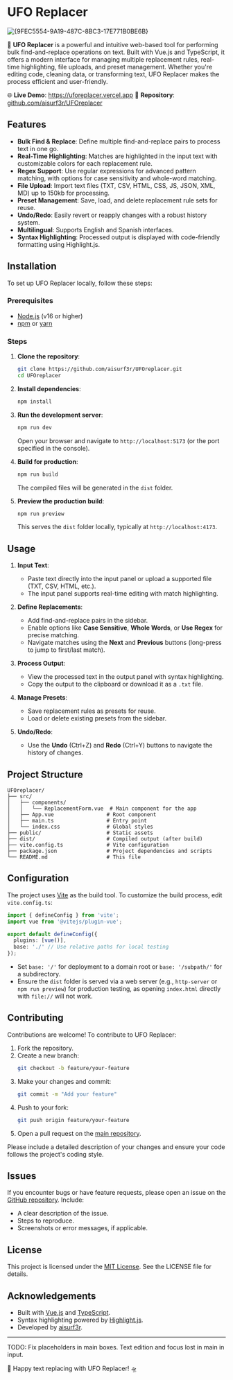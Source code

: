 # UFO Replacer

![{9FEC5554-9A19-487C-8BC3-17E771B0BE6B}](https://github.com/user-attachments/assets/d0f6825a-bd8b-4d8c-8629-958a313be639)


🔎 **UFO Replacer** is a powerful and intuitive web-based tool for performing bulk find-and-replace operations on text. Built with Vue.js and TypeScript, it offers a modern interface for managing multiple replacement rules, real-time highlighting, file uploads, and preset management. Whether you're editing code, cleaning data, or transforming text, UFO Replacer makes the process efficient and user-friendly.

🌐 **Live Demo**: https://uforeplacer.vercel.app
📂 **Repository**: [github.com/aisurf3r/UFOreplacer](https://github.com/aisurf3r/UFOreplacer)

## Features

- **Bulk Find & Replace**: Define multiple find-and-replace pairs to process text in one go.
- **Real-Time Highlighting**: Matches are highlighted in the input text with customizable colors for each replacement rule.
- **Regex Support**: Use regular expressions for advanced pattern matching, with options for case sensitivity and whole-word matching.
- **File Upload**: Import text files (TXT, CSV, HTML, CSS, JS, JSON, XML, MD) up to 150kb for processing.
- **Preset Management**: Save, load, and delete replacement rule sets for reuse.
- **Undo/Redo**: Easily revert or reapply changes with a robust history system.
- **Multilingual**: Supports English and Spanish interfaces.
- **Syntax Highlighting**: Processed output is displayed with code-friendly formatting using Highlight.js.

## Installation

To set up UFO Replacer locally, follow these steps:

### Prerequisites
- [Node.js](https://nodejs.org/) (v16 or higher)
- [npm](https://www.npmjs.com/) or [yarn](https://yarnpkg.com/)

### Steps
1. **Clone the repository**:
   ```bash
   git clone https://github.com/aisurf3r/UFOreplacer.git
   cd UFOreplacer
   ```

2. **Install dependencies**:
   ```bash
   npm install
   ```

3. **Run the development server**:
   ```bash
   npm run dev
   ```
   Open your browser and navigate to `http://localhost:5173` (or the port specified in the console).

4. **Build for production**:
   ```bash
   npm run build
   ```
   The compiled files will be generated in the `dist` folder.

5. **Preview the production build**:
   ```bash
   npm run preview
   ```
   This serves the `dist` folder locally, typically at `http://localhost:4173`.

## Usage

1. **Input Text**:
   - Paste text directly into the input panel or upload a supported file (TXT, CSV, HTML, etc.).
   - The input panel supports real-time editing with match highlighting.

2. **Define Replacements**:
   - Add find-and-replace pairs in the sidebar.
   - Enable options like **Case Sensitive**, **Whole Words**, or **Use Regex** for precise matching.
   - Navigate matches using the **Next** and **Previous** buttons (long-press to jump to first/last match).

3. **Process Output**:
   - View the processed text in the output panel with syntax highlighting.
   - Copy the output to the clipboard or download it as a `.txt` file.

4. **Manage Presets**:
   - Save replacement rules as presets for reuse.
   - Load or delete existing presets from the sidebar.

5. **Undo/Redo**:
   - Use the **Undo** (Ctrl+Z) and **Redo** (Ctrl+Y) buttons to navigate the history of changes.

## Project Structure

```
UFOreplacer/
├── src/
│   ├── components/
│   │   └── ReplacementForm.vue  # Main component for the app
│   ├── App.vue                 # Root component
│   ├── main.ts                 # Entry point
│   └── index.css               # Global styles
├── public/                     # Static assets
├── dist/                       # Compiled output (after build)
├── vite.config.ts              # Vite configuration
├── package.json                # Project dependencies and scripts
└── README.md                   # This file
```

## Configuration

The project uses [Vite](https://vitejs.dev/) as the build tool. To customize the build process, edit `vite.config.ts`:

```typescript
import { defineConfig } from 'vite';
import vue from '@vitejs/plugin-vue';

export default defineConfig({
  plugins: [vue()],
  base: './' // Use relative paths for local testing
});
```

- Set `base: '/'` for deployment to a domain root or `base: '/subpath/'` for a subdirectory.
- Ensure the `dist` folder is served via a web server (e.g., `http-server` or `npm run preview`) for production testing, as opening `index.html` directly with `file://` will not work.

## Contributing

Contributions are welcome! To contribute to UFO Replacer:

1. Fork the repository.
2. Create a new branch:
   ```bash
   git checkout -b feature/your-feature
   ```
3. Make your changes and commit:
   ```bash
   git commit -m "Add your feature"
   ```
4. Push to your fork:
   ```bash
   git push origin feature/your-feature
   ```
5. Open a pull request on the [main repository](https://github.com/aisurf3r/UFOreplacer).

Please include a detailed description of your changes and ensure your code follows the project's coding style.

## Issues

If you encounter bugs or have feature requests, please open an issue on the [GitHub repository](https://github.com/aisurf3r/UFOreplacer/issues). Include:
- A clear description of the issue.
- Steps to reproduce.
- Screenshots or error messages, if applicable.

## License

This project is licensed under the [MIT License](LICENSE). See the LICENSE file for details.

## Acknowledgements

- Built with [Vue.js](https://vuejs.org/) and [TypeScript](https://www.typescriptlang.org/).
- Syntax highlighting powered by [Highlight.js](https://highlightjs.org/).
- Developed by [aisurf3r](https://github.com/aisurf3r).

---
TODO: Fix placeholders in main boxes.
      Text edition and focus lost in main in input.

🚀 Happy text replacing with UFO Replacer! 🛸
